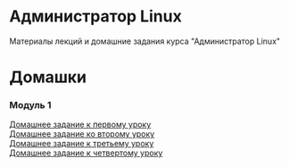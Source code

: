 # Администратор Linux
Материалы лекций и домашние задания курса "Администратор Linux"

# Домашки

### Модуль 1  
[Домашнее задание к первому уроку](https://github.com/lalbrekht/Linux-OTUS/tree/master/1.Linux_Architecture/1.Linux_basics/HW)  
[Домашнее задание ко второму уроку](https://github.com/lalbrekht/Linux-OTUS/tree/master/1.Linux_Architecture/2.Disk_subsystem/HW)  
[Домашнее задание к третьему уроку](https://github.com/lalbrekht/Linux-OTUS/tree/master/1.Linux_Architecture/3.FS_LVM/HW)  
[Домашнее задание к четвертому уроку](https://github.com/lalbrekht/Linux-OTUS/tree/master/1.Linux_Architecture/4.Boot/HW)  

